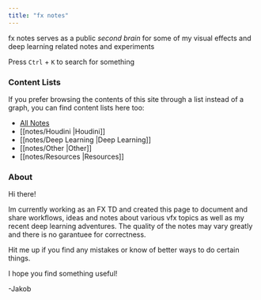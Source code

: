 ```yaml
---
title: "fx notes"
---
```


fx notes serves as a public *second brain* for some of my visual effects and deep learning related notes and experiments

Press `Ctrl` + `K` to search for something

### Content Lists
If you prefer browsing the contents of this site through a list instead of a graph, you can find content lists here too:

- [All Notes](/notes)
- [[notes/Houdini |Houdini]]
- [[notes/Deep Learning |Deep Learning]]
- [[notes/Other |Other]]
- [[notes/Resources |Resources]]

### About

Hi there!

Im currently working as an FX TD and created this page to document and share workflows, ideas and notes about various vfx topics as well as my recent deep learning adventures. The quality of the notes may vary greatly and there is no garantuee for correctness.

Hit me up if you find any mistakes or know of better ways to do certain things.

I hope you find something useful!

-Jakob
